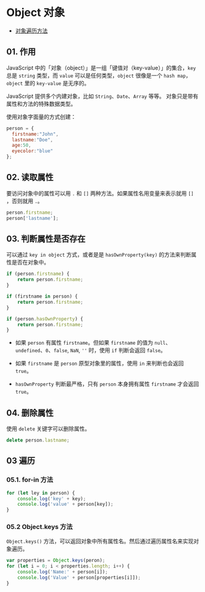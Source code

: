 # Object 对象

- [对象遍历方法](#03-遍历)

## 01. 作用
JavaScript 中的「对象（object）」是一组「键值对（key-value）」的集合，`key` 总是 `string` 类型，而 `value` 可以是任何类型，`object` 很像是一个 `hash map`，`object` 里的 `key-value` 是无序的。

JavaScript 提供多个内建对象，比如 `String`、`Date`、`Array` 等等。 对象只是带有属性和方法的特殊数据类型。

使用对象字面量的方式创建：

```js
person = {
  firstname:"John",
  lastname:"Doe",
  age:50,
  eyecolor:"blue"
};
```


## 02. 读取属性
要访问对象中的属性可以用 `.` 和 `[]` 两种方法。如果属性名用变量来表示就用 `[]` ，否则就用 `.`。

```js
person.firstname;
person['lastname'];
```


## 03. 判断属性是否存在
可以通过 `key in object` 方式，或者是是 `hasOwnProperty(key)` 的方法来判断属性是否在对象中。 

```js
if (person.firstname) {
    return person.firstname;
}
```
```js
if (firstname in person) {
    return person.firstname;
}
```
```js
if (person.hasOwnProperty) {
    return person.firstname;
}
```

- 如果 `person` 有属性 `firstname`。但如果 `firstname` 的值为 `null`、 `undefined`、`0`、`false`, `NaN`, `''` 时，使用 `if` 判断会返回 `false`。

- 如果 `firstname` 是 `person` 原型对象里的属性，使用 `in` 来判断也会返回 `true`。

- `hasOwnProperty` 判断最严格，只有 `person` 本身拥有属性 `firstname` 才会返回 `true`。


## 04. 删除属性
使用 `delete` 关键字可以删除属性。

```js
delete person.lastname;
```


## 03 遍历
### 05.1. for-in 方法

```js
for (let ley in person) {
    console.log('key' + key);
    console.log('value' + person[key]);
}
```

### 05.2 Object.keys 方法
`Object.keys()` 方法，可以返回对象中所有属性名。然后通过遍历属性名来实现对象遍历。

```js
var properties = Object.keys(peron);
for (let i = 0; i < properties.length; i++) {
    console.log('Name:' + person[i]);
    console.log('Value' + person[properties[i]]);
}
```

